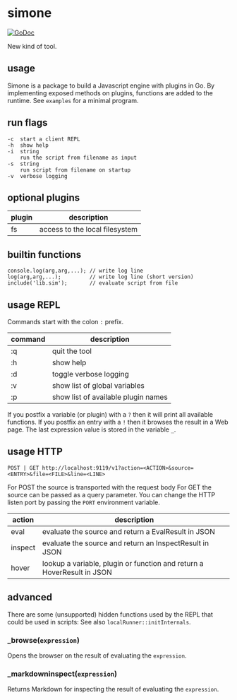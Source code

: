 # simone

[![GoDoc](https://godoc.org/github.com/emicklei/simone?status.svg)](https://pkg.go.dev/github.com/emicklei/simone?tab=doc)

New kind of tool.

## usage

Simone is a package to build a Javascript engine with plugins in Go.
By implementing exposed methods on plugins, functions are added to the runtime.
See `examples` for a minimal program.

## run flags

    -c  start a client REPL
    -h  show help
    -i  string
        run the script from filename as input
    -s  string
        run script from filename on startup
    -v  verbose logging

## optional plugins

| plugin | description
|-|-
| fs | access to the local filesystem

## builtin functions

    console.log(arg,arg,...); // write log line
    log(arg,arg,...);         // write log line (short version)
    include('lib.sim');       // evaluate script from file

## usage REPL

Commands start with the colon `:` prefix.

| command | description
|-|-
|:q| quit the tool
|:h| show help
|:d| toggle verbose logging
|:v| show list of global variables
|:p| show list of available plugin names

If you postfix a variable (or plugin) with a `?` then it will print all available functions.
If you postfix an entry with a `!` then it browses the result in a Web page.
The last expression value is stored in the variable `_`.

## usage HTTP

    POST | GET http://localhost:9119/v1?action=<ACTION>&source=<ENTRY>&file=<FILE>&line=<LINE>

For POST the source is transported with the request body
For GET the source can be passed as a query parameter.
You can change the HTTP listen port by passing the `PORT` environment variable.

| action | description
| - | -
| eval | evaluate the source and return a EvalResult in JSON
| inspect | evaluate the source and return an InspectResult in JSON
| hover | lookup a variable, plugin or function and return a HoverResult in JSON

## advanced

There are some (unsupported) hidden functions used by the REPL that could be used in scripts:
See also `localRunner::initInternals`.

### _browse(`expression`)

Opens the browser on the result of evaluating the `expression`.

### _markdowninspect(`expression`)

Returns Markdown for inspecting the result of evaluating the `expression`.


